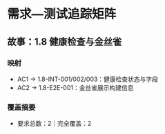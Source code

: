 # 需求—测试追踪矩阵

## 故事：1.8 健康检查与金丝雀

### 映射

- AC1 → 1.8-INT-001/002/003：健康检查状态与字段
- AC2 → 1.8-E2E-001：金丝雀展示构建信息

### 覆盖摘要

- 要求总数：2｜完全覆盖：2


